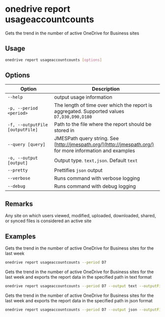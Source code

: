 # onedrive report usageaccountcounts

Gets the trend in the number of active OneDrive for Business sites

## Usage

```sh
onedrive report usageaccountcounts [options]
```

## Options

Option|Description
------|-----------
`--help`|output usage information
`-p, --period <period>`|The length of time over which the report is aggregated. Supported values `D7,D30,D90,D180`
`-f, --outputFile [outputFile]`|Path to the file where the report should be stored in
`--query [query]`|JMESPath query string. See [http://jmespath.org/](http://jmespath.org/) for more information and examples
`-o, --output [output]`|Output type. `text,json`. Default `text`
`--pretty`|Prettifies `json` output
`--verbose`|Runs command with verbose logging
`--debug`|Runs command with debug logging

## Remarks

Any site on which users viewed, modified, uploaded, downloaded, shared, or synced files is considered an active site

## Examples

Gets the trend in the number of active OneDrive for Business sites for the last week

```sh
onedrive report usageaccountcounts --period D7
```

Gets the trend in the number of active OneDrive for Business sites for the last week and exports the report data in the specified path in text format

```sh
onedrive report usageaccountcounts --period D7 --output text --outputFile 'usageaccountcounts.txt'
```

Gets the trend in the number of active OneDrive for Business sites for the last week and exports the report data in the specified path in json format

```sh
onedrive report usageaccountcounts --period D7 --output json --outputFile 'usageaccountcounts.json'
```
